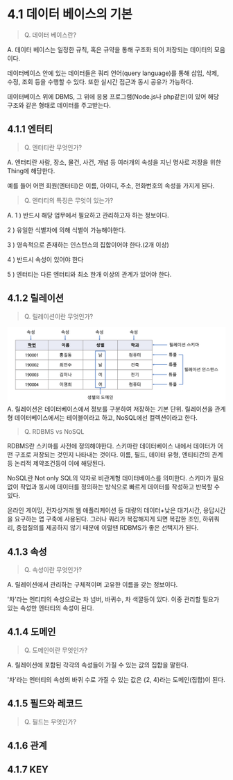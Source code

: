 # 4.1 데이터 베이스의 기본 


> Q. 데이터 베이스란? 

A. 데이터 베이스는 일정한 규칙, 혹은 규약을 통해 구조화 되어 저장되는 데이터의 모음이다. 

데이터베이스 안에 있는 데이터들은 쿼리 언어(query language)를 통해 삽입, 삭제, 수정, 조회 등을 수행할 수 있다. 또한 실시간 접근과 동시 공유가 가능하다. 

데이터베이스 위에 DBMS, 그 위에 응용 프로그램(Node.js나 php같은)이 있어 해당 구조와 같은 형태로 데이터를 주고받는다. 


## 4.1.1 엔터티

> Q. 엔터티란 무엇인가?

A. 엔터티란 사람, 장소, 물건, 사건, 개념 등 여러개의 속성을 지닌 명사로 저장을 위한 Thing에 해당한다.

예를 들어 어떤 회원(엔터티)은 이름, 아이디, 주소, 전화번호의 속성을 가지게 된다.

> Q. 엔터티의 특징은 무엇이 있는가?

A. 
1 ) 반드시 해당 업무에서 필요하고 관리하고자 하는 정보이다.

2 ) 유일한 식별자에 의해 식별이 가능해야한다. 

3 ) 영속적으로 존재하는 인스턴스의 집합이어야 한다.(2개 이상)

4 ) 반드시 속성이 있어야 한다 

5 ) 엔터티는 다른 엔터티와 최소 한개 이상의 관계가 있어야 한다. 


## 4.1.2 릴레이션

> Q. 릴레이션이란 무엇인가?


![릴레이션](assets/4.1.2.릴레이션.png)
A. 릴레이션은 데이터베이스에서 정보를 구분하여 저장하는 기본 단위. 
릴레이션을 관계형 데이터베이스에서는 테이블이라고 하고, NoSQL에선 컬렉션이라고 한다. 


> Q. RDBMS vs NoSQL

RDBMS란 스키마를 사전에 정의해야한다. 스키마란 데이터베이스 내에서 데이터가 어떤 구조로 저장되는 것인지 나타내는 것이다. 이름, 필드, 데이터 유형, 엔티티간의 관계 등 논리적 제약조건등이 이에 해당된다. 


NoSQL란 Not only SQL의 약자로 비관계형 데이터베이스를 의미한다. 스키마가 필요 없이 작업과 동시에 데이터를 정의하는 방식으로 빠르게 데이터를 작성하고 반복할 수 있다. 

온라인 게이밍, 전자상거래 웹 애플리케이션 등 대량의 데이터+낮은 대기시간, 응답시간을 요구하는 앱 구축에 사용된다. 
그러나 쿼리가 복잡해지게 되면 복잡한 조인, 하위쿼리, 중첩질의를 제공하지 않기 때문에 이럴땐 RDBMS가 좋은 선택지가 된다. 


## 4.1.3 속성

> Q. 속성이란 무엇인가?

A. 릴레이션에서 관리하는 구체적이며 고유한 이름을 갖는 정보이다. 

'차'라는 엔티티의 속성으로는 차 넘버, 바퀴수, 차 색깔등이 있다. 
이중 관리할 필요가 있는 속성만 엔터티의 속성이 된다. 


## 4.1.4 도메인

>Q. 도메인이란 무엇인가?

A. 릴레이션에 포함된 각각의 속성들이 가질 수 있는 값의 집합을 말한다. 

'차'라는 엔터티의 속성의 바퀴 수로 가질 수 있는 값은 {2, 4}라는 도메인(집합)이 된다. 



## 4.1.5 필드와 레코드 

> Q. 필드는 무엇인가?


## 4.1.6 관계


## 4.1.7 KEY






